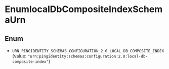 

# EnumlocalDbCompositeIndexSchemaUrn

## Enum


* `URN_PINGIDENTITY_SCHEMAS_CONFIGURATION_2_0_LOCAL_DB_COMPOSITE_INDEX` (value: `"urn:pingidentity:schemas:configuration:2.0:local-db-composite-index"`)



